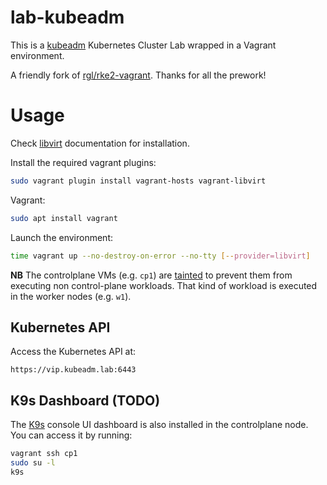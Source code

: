 # lab-kubeadm

This is a [kubeadm](https://kubernetes.io/docs/setup/production-environment/tools/kubeadm/install-kubeadm/) Kubernetes Cluster Lab wrapped in a Vagrant environment.

A friendly fork of [rgl/rke2-vagrant](https://github.com/rgl/rke2-vagrant). Thanks for all the prework!

# Usage

Check [libvirt](https://github.com/vagrant-libvirt/vagrant-libvirt#installation) documentation for installation.

Install the required vagrant plugins:

```bash
sudo vagrant plugin install vagrant-hosts vagrant-libvirt
```

Vagrant:
```bash
sudo apt install vagrant
```

Launch the environment:

```bash
time vagrant up --no-destroy-on-error --no-tty [--provider=libvirt]
```

**NB** The controlplane VMs (e.g. `cp1`) are [tainted](https://kubernetes.io/docs/concepts/scheduling-eviction/taint-and-toleration/) to prevent them from executing non control-plane workloads. That kind of workload is executed in the worker nodes (e.g. `w1`).

## Kubernetes API

Access the Kubernetes API at:

    https://vip.kubeadm.lab:6443


## K9s Dashboard (TODO)

The [K9s](https://github.com/derailed/k9s) console UI dashboard is also
installed in the controlplane node. You can access it by running:

```bash
vagrant ssh cp1
sudo su -l
k9s
```
